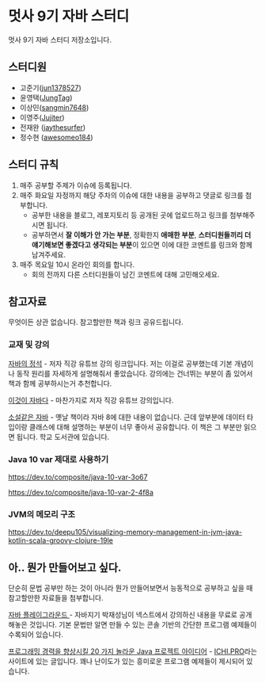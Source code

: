 # 멋사 9기 자바 스터디

멋사 9기 자바 스터디 저장소입니다.

## 스터디원

* 고준기([jun1378527](https://github.com/jun1378527))
* 윤영택([JungTag](https://github.com/JungTag))
* 이상민([sangmin7648](https://github.com/sangmin7648))
* 이영주([Jujiter](https://github.com/Jugiter))
* 전재완 ([jaythesurfer](https://github.com/jaythesurfer))
* 정수현 ([awesomeo184](https://github.com/awesomeo184))


## 스터디 규칙

1. 매주 공부할 주제가 이슈에 등록됩니다.
2. 매주 화요일 자정까지 해당 주차의 이슈에 대한 내용을 공부하고 댓글로 링크를 첨부합니다.
   	* 공부한 내용을 블로그, 레포지토리 등 공개된 곳에 업로드하고 링크를 첨부해주시면 됩니다.
   	* 공부하면서 **잘 이해가 안 가는 부분**, 정확한지 **애매한 부분**, **스터디원들끼리 더 얘기해보면 좋겠다고 생각되는 부분**이 있으면 이에 대한 코멘트를 링크와 함께 남겨주세요. 
 3. 매주 목요일 10시 온라인 회의를 합니다.
    * 회의 전까지 다른 스터디원들이 남긴 코멘트에 대해 고민해오세요.



## 참고자료

무엇이든 상관 없습니다. 참고할만한 책과 링크 공유드립니다.

### 교재 및 강의

[자바의 정석](https://www.youtube.com/watch?v=oJlCC1DutbA&list=PLW2UjW795-f6xWA2_MUhEVgPauhGl3xIp) - 저자 직강 유튜브 강의 링크입니다. 저는 이걸로 공부했는데 기본 개념이나 동작 원리를 자세하게 설명해줘서 좋았습니다. 강의에는 건너뛰는 부분이 좀 있어서 책과 함께 공부하시는거 추천합니다.

[이것이 자바다](https://www.youtube.com/watch?v=Sos11X7wy1M&list=PLVsNizTWUw7FPokuK8Cmlt72DQEt7hKZu) - 마찬가지로 저자 직강 유튜브 강의입니다.

[소설같은 자바](http://m.yes24.com/goods/detail/4250470) - 옛날 책이라 자바 8에 대한 내용이 없습니다. 근데 앞부분에 데이터 타입이랑 클래스에 대해 설명하는 부분이 너무 좋아서 공유합니다. 이 책은 그 부분만 읽으면 됩니다. 학교 도서관에 있습니다.

### Java 10 var 제대로 사용하기

https://dev.to/composite/java-10-var-3o67

https://dev.to/composite/java-10-var-2-4f8a

### JVM의 메모리 구조

https://dev.to/deepu105/visualizing-memory-management-in-jvm-java-kotlin-scala-groovy-clojure-19le



## 아.. 뭔가 만들어보고 싶다.

단순히 문법 공부만 하는 것이 아니라 뭔가 만들어보면서 능동적으로 공부하고 싶을 때 참고할만한 자료들을 첨부합니다.



[자바 플레이그라운드 ](https://nextstep.camp/courses/-Km5jDeTIGcN0aSqboUc)- 자바지기 박재성님이 넥스트에서 강의하신 내용을 무료로 공개해놓은 것입니다. 기본 문법만 알면 만들 수 있는 콘솔 기반의 간단한 프로그램 예제들이 수록되어 있습니다.



[프로그래밍 경력을 향상시킬 20 가지 놀라운 Java 프로젝트 아이디어](https://ichi.pro/ko/peulogeulaeming-gyeonglyeog-eul-hyangsangsikil-20-gaji-nollaun-java-peulojegteu-aidieo-8092833478389) - [ICHI.PRO](https://ichi.pro/ko)라는 사이트에 있는 글입니다. 꽤나 난이도가 있는 흥미로운 프로그램 예제들이 제시되어 있습니다.



